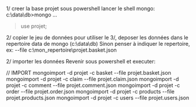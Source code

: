 1/ creer la base projet
sous powershell lancer le shell mongo:
c:\data\db>mongo
...
> use projet;

2/ copier le jeu de données
pour utiliser le 3/, deposer les données dans le repertoire data de mongo (c:\data\db)
Sinon penser à indiquer le repertoire, ex: --file c:\mon_repertoire\projet.basket.json

2/ importer les données
Revenir sous powershell et executer:

// IMPORT
mongoimport -d projet -c basket --file projet.basket.json
mongoimport -d projet -c claim --file projet.claim.json
mongoimport -d projet -c comment --file projet.comment.json
mongoimport -d projet -c order --file projet.order.json
mongoimport -d projet -c products --file projet.products.json
mongoimport -d projet -c users --file projet.users.json